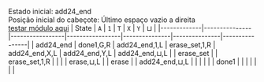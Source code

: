 Estado inicial: add24_end<br>
Posição inicial do cabeçote: Último espaço vazio a direita<br>
[testar módulo aqui](https://github.com/SauloSamps/TimeCalculator/blob/main/caso%202/3.2.2.txt)
| State       | `A`           | `1`             | `T`             | `X`           | `Y`           | ⊔             |
|-------------|---------------|-----------------|-----------------|---------------|---------------|----------------|
| add24_end   | done1,G,R     | add24_end,1,L   | erase_set,1,R   | add24_end,X,L | add24_end,Y,L | add24_end,⊔,L  |
| erase_set   |               | erase_set,1,R   |                 |               |               | erase,⊔,L      |
| erase       |               | add24_end,⊔,L   |                 |               |               |                |
| done1       |               |                 |                 |               |               |                |
